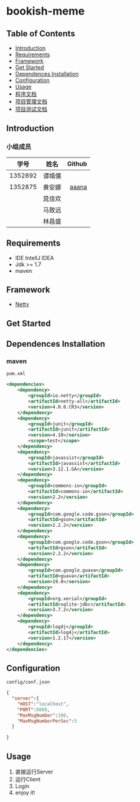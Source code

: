 # bookish-meme


## Table of Contents
- [Introduction](#introduction)
- [Requirements](#requirements)
- [Framework](#framework)
- [Get Started](#get-started)
- [Dependences Installation](#dependences-installation)
- [Configuration](#configuration)
- [Usage](#usage)
- [程序文档](https://github.com/tztztztztz/bookish-meme/tree/master/doc/product)
- [项目管理文档](https://github.com/tztztztztz/bookish-meme/tree/master/doc/management)
- [项目测试文档](https://github.com/tztztztztz/bookish-meme/tree/master/doc/test)

## Introduction

### 小组成员

| 学号 | 姓名 | Github |
| -----|:----:| ----:|
| 1352892    | 谭靖儒    |     |
| 1352875    | 黄安娜   | [aaana](https://github.com/aaana)    |
|     | 晁佳欢    |     |
|     | 马致远    |     |
|     | 林昌盛    |     |


## Requirements

- IDE IntellJ IDEA
- Jdk >= 1.7
- maven

## Framework

  - [Netty](https://github.com/netty/netty)
    
## Get Started


## Dependences Installation
### maven
`pom.xml`
```xml
<dependencies>
    <dependency>
        <groupId>io.netty</groupId>
        <artifactId>netty-all</artifactId>
        <version>4.0.0.CR3</version>
    </dependency>
    <dependency>
        <groupId>junit</groupId>
        <artifactId>junit</artifactId>
        <version>4.10</version>
        <scope>test</scope>
    </dependency>
    <dependency>
        <groupId>javassist</groupId>
        <artifactId>javassist</artifactId>
        <version>3.12.1.GA</version>
    </dependency>
    <dependency>
        <groupId>commons-io</groupId>
        <artifactId>commons-io</artifactId>
        <version>2.2</version>
    </dependency>
    <dependency>
        <groupId>com.google.code.gson</groupId>
        <artifactId>gson</artifactId>
        <version>2.2.2</version>
    </dependency>
    <dependency>
        <groupId>com.google.code.gson</groupId>
        <artifactId>gson</artifactId>
        <version>2.2.2</version>
    </dependency>
    <dependency>
        <groupId>com.google.guava</groupId>
        <artifactId>guava</artifactId>
        <version>19.0</version>
    </dependency>
    <dependency>
        <groupId>org.xerial</groupId>
        <artifactId>sqlite-jdbc</artifactId>
        <version>3.7.2</version>
    </dependency>
    <dependency>
        <groupId>log4j</groupId>
        <artifactId>log4j</artifactId>
        <version>1.2.17</version>
    </dependency>
</dependencies>
```

## Configuration
`config/conf.json`
```json
{
  "server":{
    "HOST":"localhost",
    "PORT":8080,
    "MaxMsgNumber":100,
    "MaxMsgNumberPerSec":5
  }

}
```

## Usage

1. 直接运行Server
2. 运行Client
3. Login
4. enjoy it!


